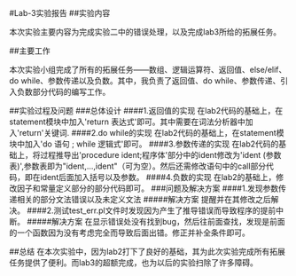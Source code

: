 #Lab-3实验报告
##实验内容

本次实验主要内容为完成实验二中的错误处理，以及完成lab3所给的拓展任务。

##主要工作

本次实验小组完成了所有的拓展任务——数组、逻辑运算符、返回值、else/elif、do while、参数传递以及负数。其中，我负责了返回值、do while、参数传递、引入负数部分代码的编写工作。

##实验过程及问题
###总体设计
####1.返回值的实现
在lab2代码的基础上，在statement模块中加入'return 表达式'即可。其中需要在词法分析器中加入'return'关键词.
####2.do while的实现
在lab2代码的基础上，在statement模块中加入'do 语句 ; while 逻辑式'即可。
####3.参数传递的实现
在lab2代码的基础上，将过程推导出'procedure ident;程序体'部分中的ident修改为'ident (参数表)',参数表即为"ident,...,ident"（可为空）。然后还需修改语句中的call部分代码，即在ident后面加入括号以及参数。
####4.负数的实现
在lab2的基础上，修改因子和常量定义部分的部分代码即可。
###问题及解决方案
####1.发现参数传递相关的部分文法错误以及未定义文法
#####解决方案
提醒并在其修改之后解决。
####2.测试test_err.pl文件时发现因为产生了推导错误而导致程序的提前中断。
#####解决方案
在显示错误处没有找到bug，然后往前面查找，发现是前面的一个函数因为没有考虑完全而导致后面出错。修正并补全条件即可。


##总结
在本次实验中，因为lab2打下了良好的基础，其为此次实验完成所有拓展任务提供了便利。而lab3的超额完成，也为以后的实验扫除了许多障碍。
